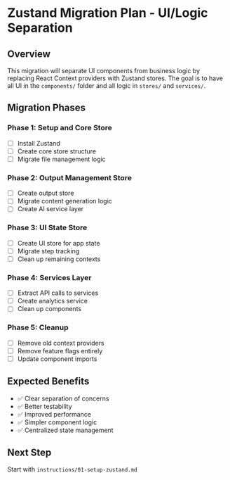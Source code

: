 # Zustand Migration Plan - UI/Logic Separation

## Overview

This migration will separate UI components from business logic by replacing React Context providers with Zustand stores. The goal is to have all UI in the `components/` folder and all logic in `stores/` and `services/`.

## Migration Phases

### Phase 1: Setup and Core Store

- [ ] Install Zustand
- [ ] Create core store structure
- [ ] Migrate file management logic

### Phase 2: Output Management Store

- [ ] Create output store
- [ ] Migrate content generation logic
- [ ] Create AI service layer

### Phase 3: UI State Store

- [ ] Create UI store for app state
- [ ] Migrate step tracking
- [ ] Clean up remaining contexts

### Phase 4: Services Layer

- [ ] Extract API calls to services
- [ ] Create analytics service
- [ ] Clean up components

### Phase 5: Cleanup

- [ ] Remove old context providers
- [ ] Remove feature flags entirely
- [ ] Update component imports

## Expected Benefits

- ✅ Clear separation of concerns
- ✅ Better testability
- ✅ Improved performance
- ✅ Simpler component logic
- ✅ Centralized state management

## Next Step

Start with `instructions/01-setup-zustand.md`
